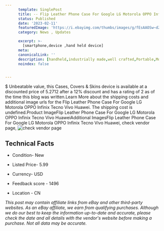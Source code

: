 ```yaml
---
      template: SinglePost
      title: -- Flip Leather Phone Case For Google LG Motorola OPPO Infinix Tecno Vivo Huawei
      status: Published
      date: '2023-02-11'
      featuredImage: 'https://i.ebayimg.com/thumbs/images/g/fEsAAOSw~dZhnFls/s-l225.jpg'
      category: News , Updates

      excerpt: >-
        [smartphone,device ,hand held device]
      meta:
      canonicalLink: ''
      description: [handheld,industrially made,well crafted,Portable,Mobile,Compact,Convenient,Lightweight,Maneuverable,Man-portable,Miniature,Carriable,Hand-held,Light,Holdable,Transportable,Mobile device,Pocket-sized,On-the-go,Wireless,Cordless,Compact size,Convenient size, smartphone,device ,hand held device]
      noindex: false

        
---
```

$
    Unbeatable value, this Cases, Covers & Skins device is available at a discounted price of 5.2712 after a 12% discount and has a rating of 2 as of the time this blog was written.Learn More about the shipping costs and additional image urls for the Flip Leather Phone Case For Google LG Motorola OPPO Infinix Tecno Vivo Huawei. The shipping cost is undefined.Product ImageFlip Leather Phone Case For Google LG Motorola OPPO Infinix Tecno Vivo HuaweiAdditional ImagesFlip Leather Phone Case For Google LG Motorola OPPO Infinix Tecno Vivo Huawei, check vendor page, ![check vendor page](https://origin-galleryplus.ebayimg.com/ws/web/325523861688_2_0_1/225x225.jpg,https://origin-galleryplus.ebayimg.com/ws/web/325523861688_3_0_1/225x225.jpg,https://origin-galleryplus.ebayimg.com/ws/web/325523861688_4_0_1/225x225.jpg,https://origin-galleryplus.ebayimg.com/ws/web/325523861688_5_0_1/225x225.jpg,https://origin-galleryplus.ebayimg.com/ws/web/325523861688_6_0_1/225x225.jpg,https://origin-galleryplus.ebayimg.com/ws/web/325523861688_7_0_1/225x225.jpg,https://origin-galleryplus.ebayimg.com/ws/web/325523861688_8_0_1/225x225.jpg,https://origin-galleryplus.ebayimg.com/ws/web/325523861688_9_0_1/225x225.jpg,https://origin-galleryplus.ebayimg.com/ws/web/325523861688_10_0_1/225x225.jpg,https://origin-galleryplus.ebayimg.com/ws/web/325523861688_11_0_1/225x225.jpg,https://origin-galleryplus.ebayimg.com/ws/web/325523861688_12_0_1/225x225.jpg)
    
    

 ## Technical Facts 



     
      

 - Condition- New 


      

 - Listed Price- 5.99 


      

 - Currency- USD 


      

 - Feedback score - 1496 


      

 - Location - CN 


      
      

 *_This post may contain affiliate links from eBay and other third-party websites. As an eBay affiliate, we earn from qualifying purchases. Although we do our best to keep the information up-to-date and accurate, please check the date and all details with the vendor's website before making a purchase. Not all data may be accurate._*



    
    
    
    
    
